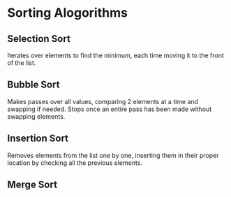 # Sorting Alogorithms

## Selection Sort

Iterates over elements to find the minimum, each time moving it to the front of the list.

## Bubble Sort

Makes passes over all values, comparing 2 elements at a time and swapping if needed. Stops once an entire pass has been made without swapping elements.

## Insertion Sort

Removes elements from the list one by one, inserting them in their proper location by checking all the previous elements.

## Merge Sort
